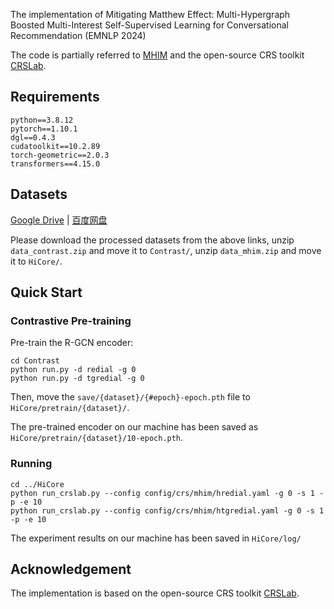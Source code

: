 
The implementation of Mitigating Matthew Effect: Multi-Hypergraph Boosted Multi-Interest Self-Supervised Learning for Conversational Recommendation (EMNLP 2024)

The code is partially referred to [MHIM](https://github.com/RUCAIBox/MHIM) and the open-source CRS toolkit [CRSLab](https://github.com/RUCAIBox/CRSLab).


## Requirements

```
python==3.8.12
pytorch==1.10.1
dgl==0.4.3
cudatoolkit==10.2.89
torch-geometric==2.0.3
transformers==4.15.0
```

## Datasets

[Google Drive](https://drive.google.com/drive/folders/1witl2Ga8pQzAsreQhj4QUH7TldzWKzLa?usp=sharing) | [百度网盘](https://pan.baidu.com/s/1WQoWOSrquIZtJz8AGfg9Cg?pwd=mhim)

Please download the processed datasets from the above links, unzip `data_contrast.zip` and move it to `Contrast/`, unzip `data_mhim.zip` and move it to `HiCore/`.

## Quick Start

### Contrastive Pre-training

Pre-train the R-GCN encoder:

```
cd Contrast
python run.py -d redial -g 0
python run.py -d tgredial -g 0
```

Then, move the `save/{dataset}/{#epoch}-epoch.pth` file to `HiCore/pretrain/{dataset}/`.

The pre-trained encoder on our machine has been saved as `HiCore/pretrain/{dataset}/10-epoch.pth`.

### Running

```
cd ../HiCore
python run_crslab.py --config config/crs/mhim/hredial.yaml -g 0 -s 1 -p -e 10
python run_crslab.py --config config/crs/mhim/htgredial.yaml -g 0 -s 1 -p -e 10
```

The experiment results on our machine has been saved in `HiCore/log/`

## Acknowledgement

The implementation is based on the open-source CRS toolkit [CRSLab](https://github.com/RUCAIBox/CRSLab).


